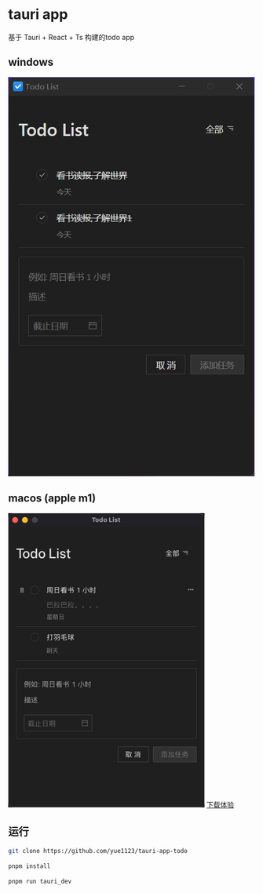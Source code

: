 # tauri app

基于 Tauri + React + Ts 构建的todo app

## windows
![](./screenshots/Snipaste_2022-07-11_10-42-08.png)

## macos (apple m1)
![](./screenshots/Snipaste_2022-07-11_22-07-18.png)
[下载体验](./demo/Todo%20List_0.1.0_aarch64.dmg)
## 运行
```bash
git clone https://github.com/yue1123/tauri-app-todo
```

```bash
pnpm install
```

```bash
pnpm run tauri_dev
```